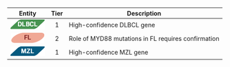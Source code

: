 |Entity|Tier|Description              |
|:----:|:----:|------------------------------|
|![DLBCL](images/icons/DLBCL_tier1.png) | 1 | High-confidence DLBCL gene|
|![FL](images/icons/FL_tier2.png) | 2 | Role of MYD88 mutations in FL requires confirmation|
|![MZL](images/icons/MZL_tier1.png) | 1 | High-confidence MZL gene|
